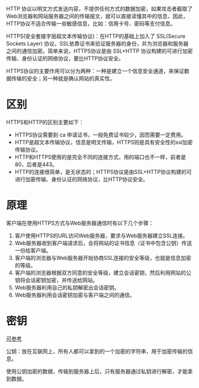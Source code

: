 HTTP 协议以明文方式发送内容，不提供任何方式的数据加密，如果攻击者截取了Web浏览器和网站服务器之间的传输报文，就可以直接读懂其中的信息，因此，HTTP协议不适合传输一些敏感信息，比如：信用卡号、密码等支付信息。

HTTPS(安全套接字层超文本传输协议)：在HTTP的基础上加入了 SSL(Secure Sockets Layer) 协议，SSL依靠证书来验证服务器的身份，并为浏览器和服务器之间的通信加密。简单来说，HTTPS协议是由 SSL+HTTP 协议构建的可进行加密传输、身份认证的网络协议，要比HTTP协议安全。

HTTPS协议的主要作用可以分为两种：一种是建立一个信息安全通道，来保证数据传输的安全；另一种就是确认网站的真实性。



# 区别

HTTPS和HTTP的区别主要如下：

- HTTPS协议需要到 ca 申请证书，一般免费证书较少，因而需要一定费用。
- HTTP是超文本传输协议，信息是明文传输，HTTPS则是具有安全性的ssl加密传输协议。
- HTTP和HTTPS使用的是完全不同的连接方式，用的端口也不一样，前者是80，后者是443。
- HTTP的连接很简单，是无状态的；HTTPS协议是由SSL+HTTP协议构建的可进行加密传输、身份认证的网络协议，比HTTP协议安全。



# 原理

客户端在使用HTTPS方式与Web服务器通信时有以下几个步骤：

1. 客户使用HTTPS的URL访问Web服务器，要求与Web服务器建立SSL连接。
2. Web服务器收到客户端请求后，会将网站的证书信息（证书中包含公钥）传送一份给客户端。
3. 客户端的浏览器与Web服务器开始协商SSL连接的安全等级，也就是信息加密的等级。
4. 客户端的浏览器根据双方同意的安全等级，建立会话密钥，然后利用网站的公钥将会话密钥加密，并传送给网站。
5. Web服务器利用自己的私钥解密出会话密钥。
6. Web服务器利用会话密钥加密与客户端之间的通信。

# 密钥

[可参考](https://blog.csdn.net/baidu_36327010/article/details/78659665)

公钥：放在互联网上，所有人都可以拿到的一个加密的字符串，用于加密传输的信息。

使用公钥加密的数据，传输到服务器上后，只有服务器通过私钥进行解密，才能拿到数据。